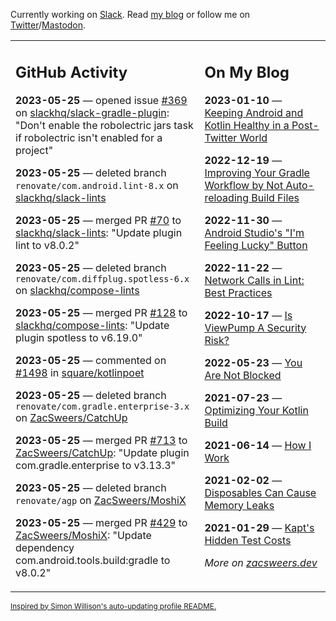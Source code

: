 Currently working on [Slack](https://slack.com/). Read [my blog](https://zacsweers.dev/) or follow me on [Twitter](https://twitter.com/ZacSweers)/[Mastodon](https://hachyderm.io/@ZacSweers).

<table><tr><td valign="top" width="60%">

## GitHub Activity
<!-- githubActivity starts -->
**2023-05-25** — opened issue [#369](https://github.com/slackhq/slack-gradle-plugin/issues/369) on [slackhq/slack-gradle-plugin](https://github.com/slackhq/slack-gradle-plugin): "Don't enable the robolectric jars task if robolectric isn't enabled for a project"

**2023-05-25** — deleted branch `renovate/com.android.lint-8.x` on [slackhq/slack-lints](https://github.com/slackhq/slack-lints)

**2023-05-25** — merged PR [#70](https://github.com/slackhq/slack-lints/pull/70) to [slackhq/slack-lints](https://github.com/slackhq/slack-lints): "Update plugin lint to v8.0.2"

**2023-05-25** — deleted branch `renovate/com.diffplug.spotless-6.x` on [slackhq/compose-lints](https://github.com/slackhq/compose-lints)

**2023-05-25** — merged PR [#128](https://github.com/slackhq/compose-lints/pull/128) to [slackhq/compose-lints](https://github.com/slackhq/compose-lints): "Update plugin spotless to v6.19.0"

**2023-05-25** — commented on [#1498](https://github.com/square/kotlinpoet/issues/1498#issuecomment-1563132379) in [square/kotlinpoet](https://github.com/square/kotlinpoet)

**2023-05-25** — deleted branch `renovate/com.gradle.enterprise-3.x` on [ZacSweers/CatchUp](https://github.com/ZacSweers/CatchUp)

**2023-05-25** — merged PR [#713](https://github.com/ZacSweers/CatchUp/pull/713) to [ZacSweers/CatchUp](https://github.com/ZacSweers/CatchUp): "Update plugin com.gradle.enterprise to v3.13.3"

**2023-05-25** — deleted branch `renovate/agp` on [ZacSweers/MoshiX](https://github.com/ZacSweers/MoshiX)

**2023-05-25** — merged PR [#429](https://github.com/ZacSweers/MoshiX/pull/429) to [ZacSweers/MoshiX](https://github.com/ZacSweers/MoshiX): "Update dependency com.android.tools.build:gradle to v8.0.2"
<!-- githubActivity ends -->
</td><td valign="top" width="40%">

## On My Blog
<!-- blog starts -->
**2023-01-10** — [Keeping Android and Kotlin Healthy in a Post-Twitter World](https://www.zacsweers.dev/keeping-android-healthy/)

**2022-12-19** — [Improving Your Gradle Workflow by Not Auto-reloading Build Files](https://www.zacsweers.dev/improving-your-workflow-by-not-auto-reloading-build-files/)

**2022-11-30** — [Android Studio's "I'm Feeling Lucky" Button](https://www.zacsweers.dev/android-studios-im-feeling-lucky-button/)

**2022-11-22** — [Network Calls in Lint: Best Practices](https://www.zacsweers.dev/network-calls-in-lint-best-practices/)

**2022-10-17** — [Is ViewPump A Security Risk?](https://www.zacsweers.dev/is-viewpump-a-security-risk/)

**2022-05-23** — [You Are Not Blocked](https://www.zacsweers.dev/you-are-not-blocked/)

**2021-07-23** — [Optimizing Your Kotlin Build](https://www.zacsweers.dev/optimizing-your-kotlin-build/)

**2021-06-14** — [How I Work](https://www.zacsweers.dev/how-i-work/)

**2021-02-02** — [Disposables Can Cause Memory Leaks](https://www.zacsweers.dev/disposables-can-cause-memory-leaks/)

**2021-01-29** — [Kapt's Hidden Test Costs](https://www.zacsweers.dev/kapts-hidden-test-costs/)
<!-- blog ends -->
_More on [zacsweers.dev](https://zacsweers.dev/)_
</td></tr></table>

<sub><a href="https://simonwillison.net/2020/Jul/10/self-updating-profile-readme/">Inspired by Simon Willison's auto-updating profile README.</a></sub>